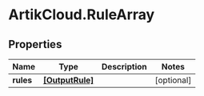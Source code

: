 # ArtikCloud.RuleArray

## Properties
Name | Type | Description | Notes
------------ | ------------- | ------------- | -------------
**rules** | [**[OutputRule]**](OutputRule.md) |  | [optional] 


